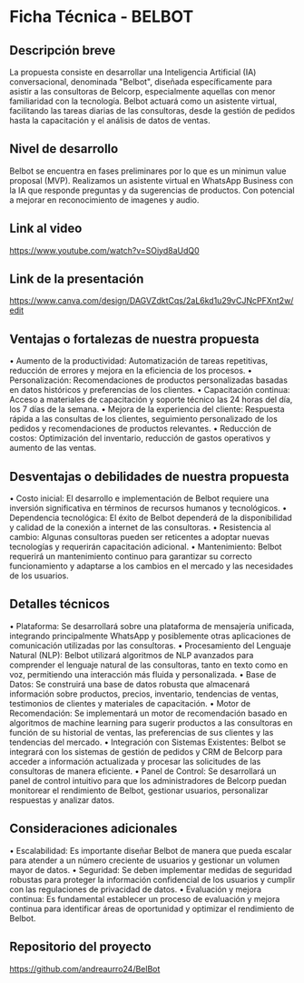 # Ficha Técnica - BELBOT

## Descripción breve
La propuesta consiste en desarrollar una Inteligencia Artificial (IA) conversacional, denominada "Belbot", diseñada específicamente para asistir a las consultoras de Belcorp, especialmente aquellas con menor familiaridad con la tecnología. Belbot actuará como un asistente virtual, facilitando las tareas diarias de las consultoras, desde la gestión de pedidos hasta la capacitación y el análisis de datos de ventas.

## Nivel de desarrollo
Belbot se encuentra en fases preliminares por lo que es un minimun value proposal (MVP). Realizamos un asistente virtual en WhatsApp Business con la IA que responde preguntas y da sugerencias de productos. Con potencial a mejorar en reconocimiento de imagenes y audio.

## Link al video
https://www.youtube.com/watch?v=SOiyd8aUdQ0

## Link de la presentación
https://www.canva.com/design/DAGVZdktCqs/2aL6kd1u29vCJNcPFXnt2w/edit

## Ventajas o fortalezas de nuestra propuesta
•	Aumento de la productividad: Automatización de tareas repetitivas, reducción de errores y mejora en la eficiencia de los procesos.
•	Personalización: Recomendaciones de productos personalizadas basadas en datos históricos y preferencias de los clientes.
•	Capacitación continua: Acceso a materiales de capacitación y soporte técnico las 24 horas del día, los 7 días de la semana.
•	Mejora de la experiencia del cliente: Respuesta rápida a las consultas de los clientes, seguimiento personalizado de los pedidos y recomendaciones de productos relevantes.
•	Reducción de costos: Optimización del inventario, reducción de gastos operativos y aumento de las ventas.

## Desventajas o debilidades de nuestra propuesta
•	Costo inicial: El desarrollo e implementación de Belbot requiere una inversión significativa en términos de recursos humanos y tecnológicos.
•	Dependencia tecnológica: El éxito de Belbot dependerá de la disponibilidad y calidad de la conexión a internet de las consultoras.
•	Resistencia al cambio: Algunas consultoras pueden ser reticentes a adoptar nuevas tecnologías y requerirán capacitación adicional.
•	Mantenimiento: Belbot requerirá un mantenimiento continuo para garantizar su correcto funcionamiento y adaptarse a los cambios en el mercado y las necesidades de los usuarios.

## Detalles técnicos
•	Plataforma: Se desarrollará sobre una plataforma de mensajería unificada, integrando principalmente WhatsApp y posiblemente otras aplicaciones de comunicación utilizadas por las consultoras.
•	Procesamiento del Lenguaje Natural (NLP): Belbot utilizará algoritmos de NLP avanzados para comprender el lenguaje natural de las consultoras, tanto en texto como en voz, permitiendo una interacción más fluida y personalizada.
•	Base de Datos: Se construirá una base de datos robusta que almacenará información sobre productos, precios, inventario, tendencias de ventas, testimonios de clientes y materiales de capacitación.
•	Motor de Recomendación: Se implementará un motor de recomendación basado en algoritmos de machine learning para sugerir productos a las consultoras en función de su historial de ventas, las preferencias de sus clientes y las tendencias del mercado.
•	Integración con Sistemas Existentes: Belbot se integrará con los sistemas de gestión de pedidos y CRM de Belcorp para acceder a información actualizada y procesar las solicitudes de las consultoras de manera eficiente.
•	Panel de Control: Se desarrollará un panel de control intuitivo para que los administradores de Belcorp puedan monitorear el rendimiento de Belbot, gestionar usuarios, personalizar respuestas y analizar datos.

## Consideraciones adicionales
•	Escalabilidad: Es importante diseñar Belbot de manera que pueda escalar para atender a un número creciente de usuarios y gestionar un volumen mayor de datos.
•	Seguridad: Se deben implementar medidas de seguridad robustas para proteger la información confidencial de los usuarios y cumplir con las regulaciones de privacidad de datos.
•	Evaluación y mejora continua: Es fundamental establecer un proceso de evaluación y mejora continua para identificar áreas de oportunidad y optimizar el rendimiento de Belbot.


## Repositorio del proyecto
https://github.com/andreaurro24/BelBot
